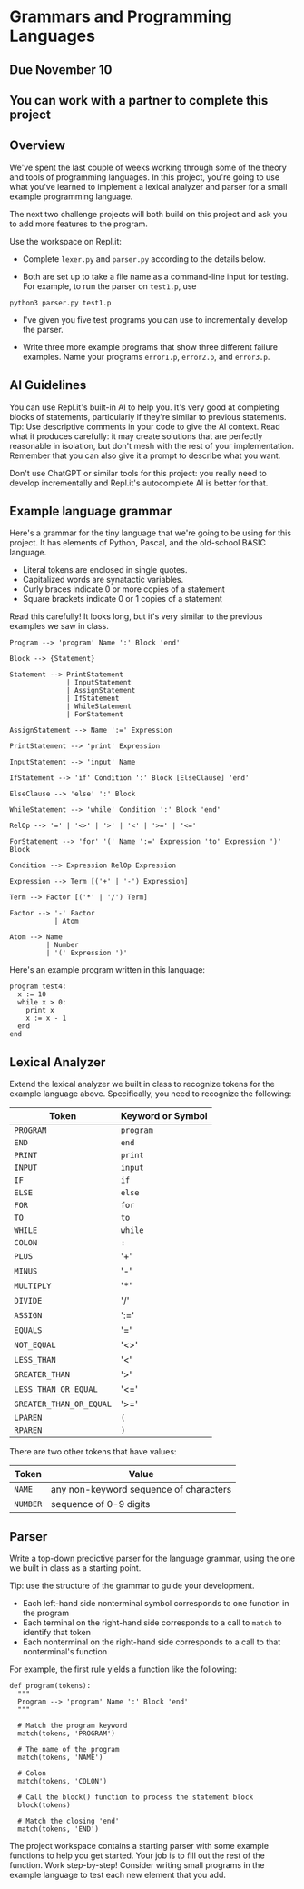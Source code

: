# Grammars and Programming Languages

## Due November 10

## You can work with a partner to complete this project

## Overview

We've spent the last couple of weeks working through some of the theory and tools of programming languages. In this project, you're going to use what you've learned to implement a lexical analyzer and parser for a small example programming language.

The next two challenge projects will both build on this project and ask you to add more features to the program.

Use the workspace on Repl.it:

- Complete `lexer.py` and `parser.py` according to the details below.
  
- Both are set up to take a file name as a command-line input for testing. For example, to run the parser on `test1.p`, use
```
python3 parser.py test1.p
```

- I've given you five test programs you can use to incrementally develop the parser.

- Write three more example programs that show three different failure examples. Name your programs `error1.p`, `error2.p`, and `error3.p`.


## AI Guidelines

You can use Repl.it's built-in AI to help you. It's very good at completing blocks of statements, particularly if they're similar to previous statements. Tip: Use descriptive comments in your code to give the AI context. Read what it produces carefully: it may create solutions that are perfectly reasonable in isolation, but don't mesh with the rest of your implementation. Remember that you can also give it a prompt to describe what you want.

Don't use ChatGPT or similar tools for this project: you really need to develop incrementally and Repl.it's autocomplete AI is better for that.


## Example language grammar

Here's a grammar for the tiny language that we're going to be using for this project. It has elements of Python, Pascal, and the old-school BASIC language.

- Literal tokens are enclosed in single quotes.
- Capitalized words are synatactic variables.
- Curly braces indicate 0 or more copies of a statement
- Square brackets indicate 0 or 1 copies of a statement

Read this carefully! It looks long, but it's very similar to the previous examples we saw in class.

```
Program --> 'program' Name ':' Block 'end'

Block --> {Statement}

Statement --> PrintStatement
              | InputStatement
              | AssignStatement
              | IfStatement
              | WhileStatement
              | ForStatement
              
AssignStatement --> Name ':=' Expression

PrintStatement --> 'print' Expression

InputStatement --> 'input' Name
        
IfStatement --> 'if' Condition ':' Block [ElseClause] 'end'

ElseClause --> 'else' ':' Block
 
WhileStatement --> 'while' Condition ':' Block 'end'

RelOp --> '=' | '<>' | '>' | '<' | '>=' | '<='

ForStatement --> 'for' '(' Name ':=' Expression 'to' Expression ')' Block

Condition --> Expression RelOp Expression

Expression --> Term [('+' | '-') Expression]

Term --> Factor [('*' | '/') Term]

Factor --> '-' Factor
           | Atom
                        
Atom --> Name
         | Number
         | '(' Expression ')'
```


Here's an example program written in this language:

```
program test4:
  x := 10
  while x > 0:
    print x
    x := x - 1
  end
end
```

## Lexical Analyzer

Extend the lexical analyzer we built in class to recognize tokens for the example language above. Specifically, you need to recognize the following:

| Token       | Keyword or Symbol |
| ----------- | ----------- |
| `PROGRAM`      | `program`       |
| `END`      | `end`       |
| `PRINT`   | `print`        |
| `INPUT`   | `input`        |
| `IF`   | `if`        |
| `ELSE`   | `else`        |
| `FOR`   | `for`        |
| `TO`   | `to`        |
| `WHILE`   | `while`        |
| `COLON`   | `:`        |
| `PLUS` | '+' |
| `MINUS` | '-' |
| `MULTIPLY` | '*' |
| `DIVIDE` | '/' |
| `ASSIGN` | ':=' |
| `EQUALS` | '=' |
| `NOT_EQUAL` | '<>' |
| `LESS_THAN` | '<' |
| `GREATER_THAN` | '>' |
| `LESS_THAN_OR_EQUAL` | '<=' |
| `GREATER_THAN_OR_EQUAL` | '>=' |
| `LPAREN`   | `(`        |
| `RPAREN`   | `)`        |

There are two other tokens that have values:

| Token       | Value |
| ----------- | ----------- |
| `NAME`      | any non-keyword sequence of characters       |
| `NUMBER`    | sequence of 0-9 digits |


## Parser

Write a top-down predictive parser for the language grammar, using the one we built in class as a starting point.

Tip: use the structure of the grammar to guide your development.

- Each left-hand side nonterminal symbol corresponds to one function in the program
- Each terminal on the right-hand side corresponds to a call to `match` to identify that token
- Each nonterminal on the right-hand side corresponds to a call to that nonterminal's function

For example, the first rule yields a function like the following:

```
def program(tokens):
  """
  Program --> 'program' Name ':' Block 'end'
  """

  # Match the program keyword
  match(tokens, 'PROGRAM')

  # The name of the program
  match(tokens, 'NAME')

  # Colon
  match(tokens, 'COLON')

  # Call the block() function to process the statement block
  block(tokens)

  # Match the closing 'end'
  match(tokens, 'END')
```

The project workspace contains a starting parser with some example functions to help you get started. Your job is to fill out the rest of the function.
Work step-by-step! Consider writing small programs in the example language to test each new element that you add.


  

